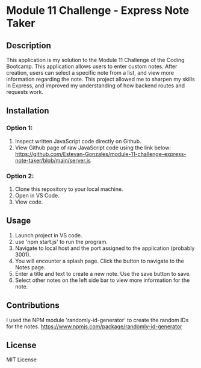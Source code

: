 # Module 11 Challenge - Express Note Taker

## Description

This application is my solution to the Module 11 Challenge of the Coding Bootcamp.
This application allows users to enter custom notes. After creation, users can select a specific note from a list, and view more information regarding the note.
This project allowed me to sharpen my skills in Express, and improved my understanding of how backend routes and requests work.

## Installation

### Option 1:
1. Inspect written JavaScript code directly on Github.
2. View Github page of raw JavaScript code using the link below:
   https://github.com/Estevan-Gonzales/module-11-challenge-express-note-taker/blob/main/server.js
   
### Option 2:
1. Clone this repository to your local machine.
2. Open in VS Code.
3. View code.

## Usage
1. Launch project in VS code.
2. use 'npm start.js' to run the program.
3. Navigate to local host and the port assigned to the application (probably 3001).
4. You will encounter a splash page. Click the button to navigate to the Notes page.
5. Enter a title and text to create a new note. Use the save button to save.
6. Select other notes on the left side bar to view more information for the note.

## Contributions
I used the NPM module 'randomly-id-generator' to create the random IDs for the notes.
https://www.npmjs.com/package/randomly-id-generator

## License
MIT License
